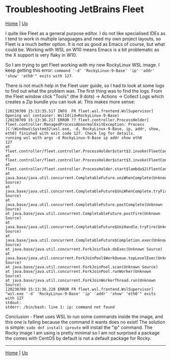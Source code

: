 # Troubleshooting JetBrains Fleet

[Home](../index) | [Up](wsl-index)

I quite like Fleet as a general purpose editor. I do not like specialised IDEs as I tend to work in multiple lanaguages and need my own project layouts, so Fleet is a much better option. It is not as good as Emacs of course, but what could be. Working with WSL on W10 means Emacs is a bit problematic as the X support is very flaky in W10.

So I am trying to get Fleet working with my new RockyLinux WSL image. I keep getting this error: ``command '-d' 'RockyLinux-9-Base' 'ip' 'addr' 'show' 'eth0'" exits with 127``.

There is not much help in the Fleet user guide, so I had to look at some logs to find out what the problem was. The first thing was to find the logs. From the Fleet window click "Tools" (the 9 dots) -> Actions -> Collect Logs which creates a Zip bundle you can look at. This makes more sense:

```
[20230709 15:13:35.517 INFO  FR fleet.wsl.frontend.WslSupervisor] Opening wsl container: WslId(id=RockyLinux-9-Base)
[20230709 15:13:36.217 ERROR ?? fleet.controller.ProcessHolder] 
fleet.controller.ManagedProcessAbnormalExitException: Process [C:\Windows\System32\wsl.exe, -d, RockyLinux-9-Base, ip, addr, show, eth0] finished with exit code 127. Check log for details.
running wsl with args -d RockyLinux-9-Base ip addr show eth0
127
at fleet.controller/fleet.controller.ProcessHolder$start$3.invoke(FleetController.kt:105)
at fleet.controller/fleet.controller.ProcessHolder$start$3.invoke(FleetController.kt:102)
at fleet.controller/fleet.controller.ProcessHolder.start$lambda$2(FleetController.kt:102)
at java.base/java.util.concurrent.CompletableFuture.uniWhenComplete(Unknown Source)
at java.base/java.util.concurrent.CompletableFuture$UniWhenComplete.tryFire(Unknown Source)
at java.base/java.util.concurrent.CompletableFuture.postComplete(Unknown Source)
at java.base/java.util.concurrent.CompletableFuture.postFire(Unknown Source)
at java.base/java.util.concurrent.CompletableFuture$UniHandle.tryFire(Unknown Source)
at java.base/java.util.concurrent.CompletableFuture$Completion.exec(Unknown Source)
at java.base/java.util.concurrent.ForkJoinTask.doExec(Unknown Source)
at java.base/java.util.concurrent.ForkJoinPool$WorkQueue.topLevelExec(Unknown Source)
at java.base/java.util.concurrent.ForkJoinPool.scan(Unknown Source)
at java.base/java.util.concurrent.ForkJoinPool.runWorker(Unknown Source)
at java.base/java.util.concurrent.ForkJoinWorkerThread.run(Unknown Source)
[20230709 15:13:36.228 ERROR FR fleet.wsl.frontend.WslSupervisor] "wsl.exe '-d' 'RockyLinux-9-Base' 'ip' 'addr' 'show' 'eth0'" exits with 127
stdout: 
stderr: /bin/bash: line 1: ip: command not found
```

Conclusion - Fleet uses WSL to run some commands inside the image, and this one is failing because the command it wants does no exist! The solution is simple: ``sudo dnf install iproute`` will install the "ip" command. The Rocky image I am using is pretty minimal so I am not surprised a package the comes with CentOS by default is not a default package for Rocky.


---
[Home](../index) | [Up](wsl-index)
